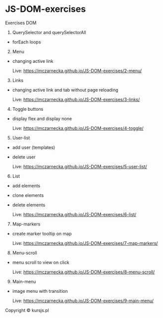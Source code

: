 # JS-DOM-exercises
Exercises DOM

1. QuerySelector and querySelectorAll
  - forEach loops

2. Menu 
  - changing active link
  
    Live: https://mczarnecka.github.io/JS-DOM-exercises/2-menu/
  
3. Links
  - changing active link and tab without page reloading
  
    Live: https://mczarnecka.github.io/JS-DOM-exercises/3-links/
  
4. Toggle buttons
  - display flex and display none
  
    Live: https://mczarnecka.github.io/JS-DOM-exercises/4-toggle/
  
5. User-list 
  - add user (templates)
  - delete user
  
    Live: https://mczarnecka.github.io/JS-DOM-exercises/5-user-list/
  
6. List 
  - add elements
  - clone elements 
  - delete elements
  
    Live: https://mczarnecka.github.io/JS-DOM-exercises/6-list/
  
7. Map-markers
  - create marker tooltip on map
  
    Live: https://mczarnecka.github.io/JS-DOM-exercises/7-map-markers/
  
8. Menu-scroll
  - menu scroll to view on click
  
    Live: https://mczarnecka.github.io/JS-DOM-exercises/8-menu-scroll/
  
9. Main-menu
  - image menu with transition
  
    Live: https://mczarnecka.github.io/JS-DOM-exercises/9-main-menu/



Copyright &copy; kursjs.pl
